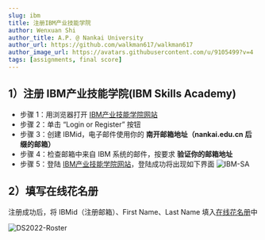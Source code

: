 ```yaml
---
slug: ibm
title: 注册IBM产业技能学院
author: Wenxuan Shi
author_title: A.P. @ Nankai University
author_url: https://github.com/walkman617/walkman617
author_image_url: https://avatars.githubusercontent.com/u/9105499?v=4
tags: [assignments, final score]
---
```



## 1）注册 IBM产业技能学院(IBM Skills Academy) 
- 步骤 1：用浏览器打开 [IBM产业技能学院网站](https://keyskill-clms.comprehend.ibm.com/)
- 步骤 2：单击 “Login or Register” 按钮
- 步骤 3：创建 IBMid，电子邮件使用你的 **南开邮箱地址（nankai.edu.cn 后缀的邮箱）**
- 步骤 4：检查邮箱中来自 IBM 系统的邮件，按要求 **验证你的邮箱地址**
- 步骤 5：登陆 [IBM产业技能学院网站](https://keyskill-clms.comprehend.ibm.com/)，登陆成功将出现如下界面
![IBM-SA](/img/tutorial/IBM-SA.jpeg)

## 2）填写在线花名册
注册成功后，将 IBMid（注册邮箱）、First Name、Last Name 填入[在线花名册](https://docs.qq.com/sheet/DYk9Pa2FKWUlCa1lz?tab=BB08J2)中

![DS2022-Roster](/img/tutorial/ds2022roster.png)  